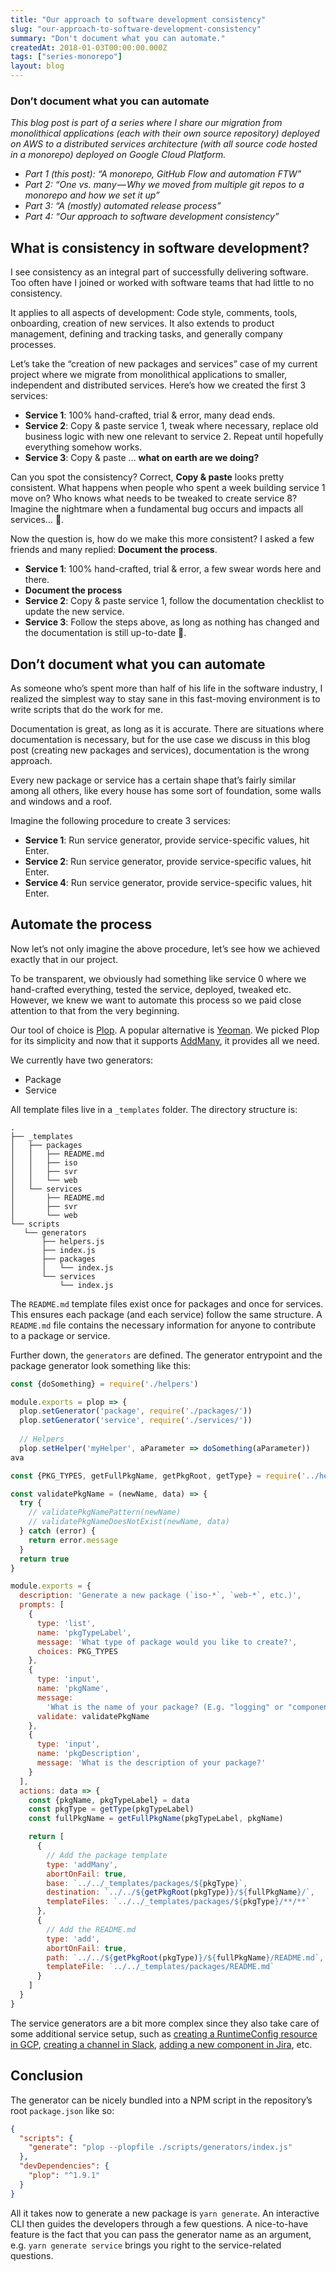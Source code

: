 ```yaml
---
title: "Our approach to software development consistency"
slug: "our-approach-to-software-development-consistency"
summary: "Don't document what you can automate."
createdAt: 2018-01-03T00:00:00.000Z
tags: ["series-monorepo"]
layout: blog
---
```


<script>
  const assetsBasePath = `/blog/${slug}`;
</script>

<!-- Photo by [Priscilla Du Preez](https://unsplash.com/@priscilladupreez?utm_source=unsplash&utm_medium=referral&utm_content=creditCopyText) on [Unsplash](https://unsplash.com/s/photos/solid?utm_source=unsplash&utm_medium=referral&utm_content=creditCopyText) -->

### Don’t document what you can automate

_This blog post is part of a series where I share our migration from monolithical applications (each with their own source repository) deployed on AWS to a distributed services architecture (with all source code hosted in a monorepo) deployed on Google Cloud Platform._

* _Part 1 (this post): “A monorepo, GitHub Flow and automation FTW”_
* _Part 2: “One vs. many — Why we moved from multiple git repos to a monorepo and how we set it up”_
* _Part 3: “A (mostly) automated release process”_
* _Part 4: “Our approach to software development consistency”_

## What is consistency in software development?

I see consistency as an integral part of successfully delivering software. Too often have I joined or worked with software teams that had little to no consistency.

It applies to all aspects of development: Code style, comments, tools, onboarding, creation of new services. It also extends to product management, defining and tracking tasks, and generally company processes.

Let’s take the “creation of new packages and services” case of my current project where we migrate from monolithical applications to smaller, independent and distributed services. Here’s how we created the first 3 services:

* **Service 1**: 100% hand-crafted, trial & error, many dead ends.
* **Service 2**: Copy & paste service 1, tweak where necessary, replace old business logic with new one relevant to service 2. Repeat until hopefully everything somehow works.
* **Service 3**: Copy & paste … __what on earth are we doing?__

Can you spot the consistency? Correct, __Copy & paste__ looks pretty consistent. What happens when people who spent a week building service 1 move on? Who knows what needs to be tweaked to create service 8? Imagine the nightmare when a fundamental bug occurs and impacts all services… 👻.

Now the question is, how do we make this more consistent? I asked a few friends and many replied: ****Document the process****.

* **Service 1**: 100% hand-crafted, trial & error, a few swear words here and there.
* **__Document the process__**
* **Service 2**: Copy & paste service 1, follow the documentation checklist to update the new service.
* **Service 3**: Follow the steps above, as long as nothing has changed and the documentation is still up-to-date 🤞.

## Don’t document what you can automate

As someone who’s spent more than half of his life in the software industry, I realized the simplest way to stay sane in this fast-moving environment is to write scripts that do the work for me.

Documentation is great, as long as it is accurate. There are situations where documentation is necessary, but for the use case we discuss in this blog post (creating new packages and services), documentation is the wrong approach.

Every new package or service has a certain shape that’s fairly similar among all others, like every house has some sort of foundation, some walls and windows and a roof.

Imagine the following procedure to create 3 services:

* **Service 1**: Run service generator, provide service-specific values, hit Enter.
* **Service 2**: Run service generator, provide service-specific values, hit Enter.
* **Service 4**: Run service generator, provide service-specific values, hit Enter.

## Automate the process

Now let’s not only imagine the above procedure, let’s see how we achieved exactly that in our project.

To be transparent, we obviously had something like service 0 where we hand-crafted everything, tested the service, deployed, tweaked etc. However, we knew we want to automate this process so we paid close attention to that from the very beginning.

Our tool of choice is [Plop](https://plopjs.com/). A popular alternative is [Yeoman](http://yeoman.io/). We picked Plop for its simplicity and now that it supports [AddMany](https://plopjs.com/documentation/#addmany), it provides all we need.

We currently have two generators:

* Package
* Service

All template files live in a `_templates` folder. The directory structure is:

```
.
├── _templates
│   ├── packages
│   │   ├── README.md
│   │   ├── iso
│   │   ├── svr
│   │   └── web
│   └── services
│       ├── README.md
│       ├── svr
│       └── web
└── scripts
   └── generators
       ├── helpers.js
       ├── index.js
       ├── packages
       │   └── index.js
       └── services
           └── index.js
```

The `README.md` template files exist once for packages and once for services. This ensures each package (and each service) follow the same structure. A `README.md` file contains the necessary information for anyone to contribute to a package or service.

Further down, the `generators` are defined. The generator entrypoint and the package generator look something like this:

```javascript
const {doSomething} = require('./helpers')

module.exports = plop => {
  plop.setGenerator('package', require('./packages/'))
  plop.setGenerator('service', require('./services/'))
  
  // Helpers
  plop.setHelper('myHelper', aParameter => doSomething(aParameter))
ava
```

```javascript
const {PKG_TYPES, getFullPkgName, getPkgRoot, getType} = require('../helpers')

const validatePkgName = (newName, data) => {
  try {
    // validatePkgNamePattern(newName)
    // validatePkgNameDoesNotExist(newName, data)
  } catch (error) {
    return error.message
  }
  return true
}

module.exports = {
  description: 'Generate a new package (`iso-*`, `web-*`, etc.)',
  prompts: [
    {
      type: 'list',
      name: 'pkgTypeLabel',
      message: 'What type of package would you like to create?',
      choices: PKG_TYPES
    },
    {
      type: 'input',
      name: 'pkgName',
      message:
        'What is the name of your package? (E.g. "logging" or "components-buttons", etc.',
      validate: validatePkgName
    },
    {
      type: 'input',
      name: 'pkgDescription',
      message: 'What is the description of your package?'
    }
  ],
  actions: data => {
    const {pkgName, pkgTypeLabel} = data
    const pkgType = getType(pkgTypeLabel)
    const fullPkgName = getFullPkgName(pkgTypeLabel, pkgName)

    return [
      {
        // Add the package template
        type: 'addMany',
        abortOnFail: true,
        base: `../../_templates/packages/${pkgType}`,
        destination: `../../${getPkgRoot(pkgType)}/${fullPkgName}/`,
        templateFiles: `../../_templates/packages/${pkgType}/**/**`
      },
      {
        // Add the README.md
        type: 'add',
        abortOnFail: true,
        path: `../../${getPkgRoot(pkgType)}/${fullPkgName}/README.md`,
        templateFile: `../../_templates/packages/README.md`
      }
    ]
  }
}
```

The service generators are a bit more complex since they also take care of some additional service setup, such as [creating a RuntimeConfig resource in GCP](https://cloud.google.com/deployment-manager/runtime-configurator/create-and-delete-runtimeconfig-resources#creating_a_config), [creating a channel in Slack](https://api.slack.com/methods/channels.create), [adding a new component in Jira](https://developer.atlassian.com/cloud/jira/platform/rest/#api-api-2-component-post), etc.

## Conclusion

The generator can be nicely bundled into a NPM script in the repository’s root `package.json` like so:

```json
{
  "scripts": {
    "generate": "plop --plopfile ./scripts/generators/index.js"
  },
  "devDependencies": {
    "plop": "^1.9.1"
  }
}
```

All it takes now to generate a new package is `yarn generate`. An interactive CLI then guides the developers through a few questions. A nice-to-have feature is the fact that you can pass the generator name as an argument, e.g. `yarn generate service` brings you right to the service-related questions.